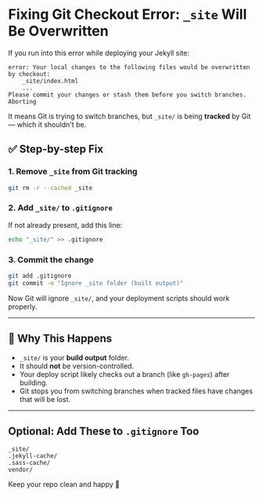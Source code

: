 
# Fixing Git Checkout Error: `_site` Will Be Overwritten

If you run into this error while deploying your Jekyll site:

```
error: Your local changes to the following files would be overwritten by checkout:
    _site/index.html
    ...
Please commit your changes or stash them before you switch branches.
Aborting
```

It means Git is trying to switch branches, but `_site/` is being **tracked** by Git — which it shouldn't be.

## ✅ Step-by-step Fix

### 1. Remove `_site` from Git tracking

```bash
git rm -r --cached _site
```

### 2. Add `_site/` to `.gitignore`

If not already present, add this line:

```bash
echo "_site/" >> .gitignore
```

### 3. Commit the change

```bash
git add .gitignore
git commit -m "Ignore _site folder (built output)"
```

Now Git will ignore `_site/`, and your deployment scripts should work properly.

---

## 🧠 Why This Happens

- `_site/` is your **build output** folder.
- It should **not** be version-controlled.
- Your deploy script likely checks out a branch (like `gh-pages`) after building.
- Git stops you from switching branches when tracked files have changes that will be lost.

---

## Optional: Add These to `.gitignore` Too

```gitignore
_site/
.jekyll-cache/
.sass-cache/
vendor/
```

Keep your repo clean and happy 🎉
